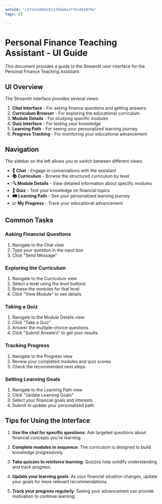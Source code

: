```yaml
---
noteId: "c372ed1004c611f0b66a37f0c042079e"
tags: []

---
```


# Personal Finance Teaching Assistant - UI Guide

This document provides a guide to the Streamlit user interface for the Personal Finance Teaching Assistant.

## UI Overview

The Streamlit interface provides several views:

1. **Chat Interface** - For asking finance questions and getting answers
2. **Curriculum Browser** - For exploring the educational curriculum
3. **Module Details** - For studying specific modules
4. **Quiz Interface** - For testing your knowledge
5. **Learning Path** - For seeing your personalized learning journey
6. **Progress Tracking** - For monitoring your educational advancement

## Navigation

The sidebar on the left allows you to switch between different views:

- **💬 Chat** - Engage in conversations with the assistant
- **📚 Curriculum** - Browse the structured curriculum by level
- **🔍 Module Details** - View detailed information about specific modules
- **📝 Quiz** - Test your knowledge on financial topics
- **🛤️ Learning Path** - See your personalized learning journey
- **📈 My Progress** - Track your educational advancement

## Common Tasks

### Asking Financial Questions

1. Navigate to the Chat view
2. Type your question in the input box
3. Click "Send Message"

### Exploring the Curriculum

1. Navigate to the Curriculum view
2. Select a level using the level buttons
3. Browse the modules for that level
4. Click "View Module" to see details

### Taking a Quiz

1. Navigate to the Module Details view
2. Click "Take a Quiz"
3. Answer the multiple-choice questions
4. Click "Submit Answers" to get your results

### Tracking Progress

1. Navigate to the Progress view
2. Review your completed modules and quiz scores
3. Check the recommended next steps

### Setting Learning Goals

1. Navigate to the Learning Path view
2. Click "Update Learning Goals"
3. Select your financial goals and interests
4. Submit to update your personalized path

## Tips for Using the Interface

1. **Use the chat for specific questions**: Ask targeted questions about financial concepts you're learning.

2. **Complete modules in sequence**: The curriculum is designed to build knowledge progressively.

3. **Take quizzes to reinforce learning**: Quizzes help solidify understanding and track progress.

4. **Update your learning goals**: As your financial situation changes, update your goals for more relevant recommendations.

5. **Track your progress regularly**: Seeing your advancement can provide motivation to continue learning. 